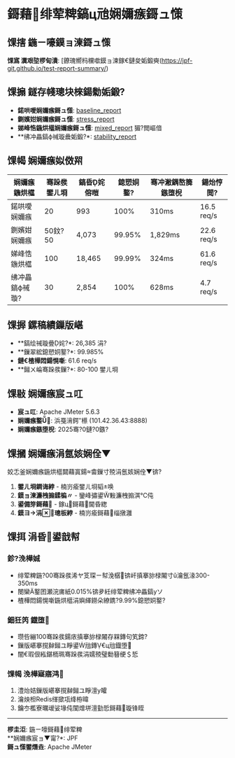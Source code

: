 ﻿# 鎶藉绯荤粺鎬ц兘娴嬭瘯鎶ュ憡

## 馃搳 鍦ㄧ嚎鏌ョ湅鎶ュ憡

**馃寪 瀵艰埅椤甸潰**: [鐐瑰嚮杩欓噷鏌ョ湅鎵€鏈夋姤鍛奭(https://jpf-git.github.io/test-report-summary/)

## 馃搧 鐩存帴璁块棶鍚勬姤鍛?

- **鍩哄噯娴嬭瘯鎶ュ憡**: [baseline_report](https://jpf-git.github.io/test-report-summary/baseline_report/)
- **鍘嬪姏娴嬭瘯鎶ュ憡**: [stress_report](https://jpf-git.github.io/test-report-summary/stress_report/)
- **娣峰悎鍦烘櫙娴嬭瘯鎶ュ憡**: [mixed_report](https://jpf-git.github.io/test-report-summary/mixed_report/) 猸?閲嶇偣
- **绋冲畾鎬ф祴璇曟姤鍛?*: [stability_report](https://jpf-git.github.io/test-report-summary/stability_report/)

## 馃幆 娴嬭瘯姒傚喌

| 娴嬭瘯鍦烘櫙 | 骞跺彂鐢ㄦ埛 | 鎬昏姹傛暟 | 鎴愬姛鐜?| 骞冲潎鍝嶅簲鏃堕棿 | 鍚炲悙閲?|
|---------|---------|---------|--------|-------------|--------|
| 鍩哄噯娴嬭瘯 | 20 | 993 | 100% | 310ms | 16.5 req/s |
| 鍘嬪姏娴嬭瘯 | 50鈫?50 | 4,073 | 99.95% | 1,829ms | 22.6 req/s |
| 娣峰悎鍦烘櫙 | 100 | 18,465 | 99.99% | 324ms | 61.6 req/s |
| 绋冲畾鎬ф祴璇?| 30 | 2,854 | 100% | 628ms | 4.7 req/s |

## 馃搱 鏍稿績鏁版嵁

- **鎬绘祴璇曡姹?*: 26,385 涓?
- **鏁翠綋鎴愬姛鐜?*: 99.985%
- **鏈€楂樺悶鍚愰噺**: 61.6 req/s
- **鎺ㄨ崘骞跺彂鏁?*: 80-100 鐢ㄦ埛

## 馃敡 娴嬭瘯宸ュ叿

- **宸ュ叿**: Apache JMeter 5.6.3
- **娴嬭瘯鐜**: 浜戞湇鍔″櫒 (101.42.36.43:8888)
- **娴嬭瘯鏃堕棿**: 2025骞?0鏈?0鏃?

## 馃摑 娴嬭瘯涓氬姟娴佺▼

姣忎釜娴嬭瘯鍦烘櫙閮藉寘鍚畬鏁寸殑涓氬姟娴佺▼锛?

1. **鐢ㄦ埛鐧诲綍** - 楠岃瘉鐢ㄦ埛韬唤
2. **鏌ョ湅濂栧搧鍒楄〃** - 鑾峰彇鍙敤濂栧搧淇℃伅
3. **鍙備笌鎶藉** - 鎵ц鎶藉閫昏緫
4. **鏌ヨ涓璁板綍** - 楠岃瘉鎶藉缁撴灉

## 馃挕 涓昏鍙戠幇

### 鉁?浼樺娍
- 绯荤粺鍦?00骞跺彂浠ヤ笅琛ㄧ幇浼樼锛屽搷搴旀椂闂寸ǔ瀹氬湪300-350ms
- 閿欒鐜囨瀬浣庯紙0.015%锛夛紝绯荤粺绋冲畾鎬уソ
- 楂樺悶鍚愰噺鍦烘櫙涓嬩緷鐒朵繚鎸?9.99%鎴愬姛鐜?

### 鈿狅笍 鐡堕
- 瓒呰繃100骞跺彂鍚庡搷搴旀椂闂存槑鏄句笂鍗?
- 鏁版嵁搴撹繛鎺ユ睜鍙兘鏄€ц兘鐡堕
- 闇€瑕佷紭鍖栭珮骞跺彂涓嬬殑璧勬簮绠＄悊

### 馃幆 浼樺寲寤鸿
1. 澧炲姞鏁版嵁搴撹繛鎺ユ睜澶у皬
2. 瀹炴柦Redis缂撳瓨绛栫暐
3. 鑰冭檻寮曞叆娑堟伅闃熷垪澶勭悊鎶藉璇锋眰

---

**椤圭洰**: 鍦ㄧ嚎鎶藉绯荤粺  
**娴嬭瘯宸ョ▼甯?*: JPF  
**鎶ュ憡鐢熸垚**: Apache JMeter  
